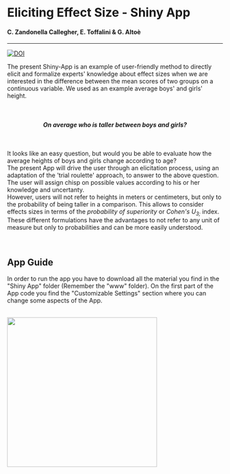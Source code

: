 
# Eliciting Effect Size - Shiny App
#### C. Zandonella Callegher, E. Toffalini & G. Altoè

<hr>

[![DOI](https://zenodo.org/badge/DOI/10.5281/zenodo.2564852.svg)](https://doi.org/10.5281/zenodo.2564852)
<br>

The present Shiny-App is an example of user-friendly method to directly elicit and formalize experts' knowledge about effect sizes when we are interested in the difference between the mean scores of two groups on a continuous variable. We used as an example average boys' and girls' height. 

<br>

<center><h4><i>
On average who is taller between boys and girls?
</i></h4></center>

<br>

It looks like an easy question, but would you be able to evaluate how the average heights of boys and girls change according to age? <br>
The present App will drive the user through an elicitation process, using an adaptation of the 'trial roulette' approach, to answer to the above question. The user will assign chisp on possible values according to his or her knowledge and uncertanty. 
<br>
However, users will not refer to heights in meters or centimeters, but only to the probability of being taller in a comparison. This allows to consider effects sizes in terms of the <i>probability of superiority</i> or <i>Cohen's U<sub>3;</sub> </i> index. These different formulations have the advantages to not refer to any unit of measure but only to probabilities and can be more easily understood.

<br>

## App Guide

In order to run the app you have to download all the material you find in the "Shiny App" folder (Remember the "www" folder).
On the first part of the App code you find the "Customizable Settings" section where you can change some aspects of the App.


<br>
<image src="https://github.com/ClaudioZandonella/Eliciting-Effect-Size/blob/master/Shiny.logo.png" width="350" class="center">
<br>

